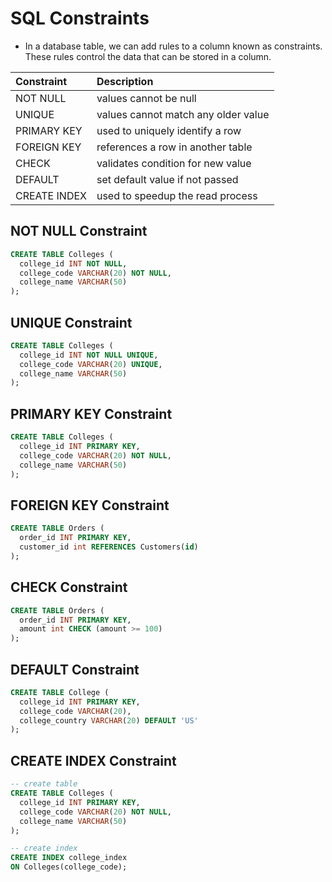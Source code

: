 # SQL Constraints

- In a database table, we can add rules to a column known as constraints. These rules control the data that can be stored in a column.

|Constraint|Description|
|:---|:---|
|NOT NULL |values cannot be null|
|UNIQUE |values cannot match any older value|
|PRIMARY KEY |used to uniquely identify a row|
|FOREIGN KEY |references a row in another table|
|CHECK |validates condition for new value|
|DEFAULT |set default value if not passed|
|CREATE INDEX |used to speedup the read process|

## NOT NULL Constraint

```sql
CREATE TABLE Colleges (
  college_id INT NOT NULL,
  college_code VARCHAR(20) NOT NULL,
  college_name VARCHAR(50)
);
```

## UNIQUE Constraint

```sql
CREATE TABLE Colleges (
  college_id INT NOT NULL UNIQUE,
  college_code VARCHAR(20) UNIQUE,
  college_name VARCHAR(50)
);
```

## PRIMARY KEY Constraint

```sql
CREATE TABLE Colleges (
  college_id INT PRIMARY KEY,
  college_code VARCHAR(20) NOT NULL,
  college_name VARCHAR(50)
);
```

## FOREIGN KEY Constraint

```sql
CREATE TABLE Orders (
  order_id INT PRIMARY KEY,
  customer_id int REFERENCES Customers(id)
);
```

## CHECK Constraint

```sql
CREATE TABLE Orders (
  order_id INT PRIMARY KEY,
  amount int CHECK (amount >= 100)
);
```

## DEFAULT Constraint

```sql
CREATE TABLE College (
  college_id INT PRIMARY KEY,
  college_code VARCHAR(20),
  college_country VARCHAR(20) DEFAULT 'US'
);
```

## CREATE INDEX Constraint

```sql
-- create table
CREATE TABLE Colleges (
  college_id INT PRIMARY KEY,
  college_code VARCHAR(20) NOT NULL,
  college_name VARCHAR(50)
);

-- create index
CREATE INDEX college_index
ON Colleges(college_code);
```
